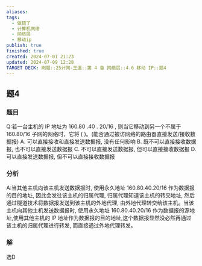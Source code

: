 ```yaml
---
aliases: 
tags:
  - 做错了
  - 计算机网络
  - 网络层
  - 移动ip
publish: true
finished: true
created: 2024-07-01 21:23
updated: 2024-07-09 12:28
TARGET DECK: 刷题::25计网-王道::第 4 章 网络层::4.6 移动 IP::题4
---
```


## 题4
### 题目
Q:若一台主机的 IP 地址为 160.80 .40 . ${20}/{16}$ , 则当它移动到另一个不属于 ${160.80}/{16}$ 子网的网络时，它将 ( )。(能否通过被访网络的路由器直接发送/接收数据报)
A. 可以直接接收和直接发送数据报, 没有任何影响
B. 既不可以直接接收数据报, 也不可以直接发送数据报
C. 不可以直接发送数据报, 但可以直接接收数据报
D. 可以直接发送数据报, 但不可以直接接收数据报
### 分析
A:当其他主机向该主机发送数据报时, 使用永久地址 160.80.40.20/16 作为数据报的目的地址,  因此会发往该主机的归属代理, 归属代理知道该主机的转交地址, 然后通过隧道技术将数据报发送到该主机的外地代理, 由外地代理转交给该主机。当该主机向其他主机发送数据报时, 使用永久地址 ${160.80.40.20}/{16}$ 作为数据报的源地址,使用其他主机的 IP 地址作为数据报的目的地址,这个数据报显然没必然再通过该主机的归属代理进行转发, 而直接通过外地代理转发。
### 解
选D
<!--ID: 1720513341955-->
